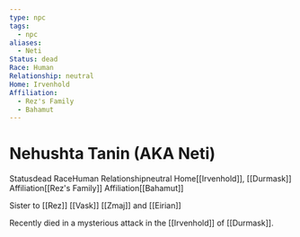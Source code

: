 ```yaml
---
type: npc
tags:
  - npc
aliases:
  - Neti
Status: dead
Race: Human
Relationship: neutral
Home: Irvenhold
Affiliation:
  - Rez's Family
  - Bahamut
---
```


# Nehushta Tanin (AKA Neti)
<span class="dataview inline-field"><span class="inline-field-key">Status</span><span class="inline-field-value">dead</span></span>
<span class="dataview inline-field"><span class="inline-field-key">Race</span><span class="inline-field-value">Human</span></span>
<span class="dataview inline-field"><span class="inline-field-key">Relationship</span><span class="inline-field-value">neutral</span></span>
<span class="dataview inline-field"><span class="inline-field-key">Home</span><span class="inline-field-value">[[Irvenhold]], [[Durmask</span></span>]]
<span class="dataview inline-field"><span class="inline-field-key">Affiliation</span><span class="inline-field-value">[[Rez's Family]]</span></span>
<span class="dataview inline-field"><span class="inline-field-key">Affiliation</span><span class="inline-field-value">[[Bahamut]]</span></span>

Sister to [[Rez]] [[Vask]] [[Zmaj]] and [[Eirian]]

Recently died in a mysterious attack in the [[Irvenhold]] of [[Durmask]].